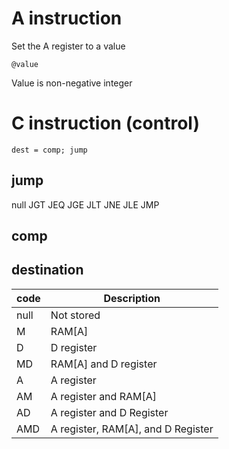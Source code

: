 # A instruction
Set the A register to a value

`@value`

Value is non-negative integer

# C instruction (control)

`dest = comp; jump`

## jump
null
JGT
JEQ
JGE
JLT
JNE
JLE
JMP

## comp


## destination
|code|Description|
|---|---|
|null|Not stored|
|M|RAM[A]|
|D|D register|
|MD|RAM[A] and D register|
|A|A register|
|AM|A register and RAM[A]|
|AD|A register and D Register|
|AMD|A register, RAM[A], and D Register|